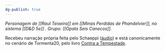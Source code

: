 ```yaml
---
dg-publish: true
---
```

*Personagem de [[Raul Teixeira]] em [[Minas Perdidas de Phandelvier]], no sistema [[D&D 5e]] .*
*Grupo: [[Opala Seis Canecos]].*

Recebeu narração própria feita pelo Schaeppi ([áudio](https://drive.google.com/file/d/1FjmLCcTHwXyPyMaUy-qTsLRTikviWwPv/view?usp=drivesdk)) e está canonicamente no cenário de Tormenta20, pelo livro [Contra a Tempestade](https://jamboeditora.com.br/produto/contra-a-tempestade/).